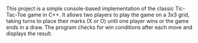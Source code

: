 This project is a simple console-based implementation of the classic Tic-Tac-Toe game in C++. It allows two players to play the game on a 3x3 grid, taking turns to place their marks (X or O) until one player wins or the game ends in a draw. The program checks for win conditions after each move and displays the result.
